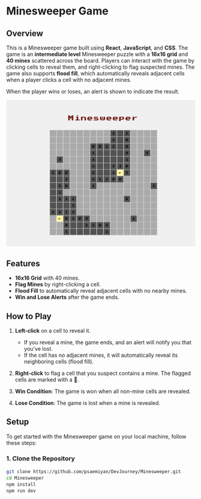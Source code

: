 # Minesweeper Game

## Overview

This is a Minesweeper game built using **React**, **JavaScript**, and **CSS**. The game is an **intermediate level** Minesweeper puzzle with a **16x16 grid** and **40 mines** scattered across the board. Players can interact with the game by clicking cells to reveal them, and right-clicking to flag suspected mines. The game also supports **flood fill**, which automatically reveals adjacent cells when a player clicks a cell with no adjacent mines.

When the player wins or loses, an alert is shown to indicate the result.

![Minesweeper Game](./public/minesweeper.jpeg)


## Features

- **16x16 Grid** with 40 mines.
- **Flag Mines** by right-clicking a cell.
- **Flood Fill** to automatically reveal adjacent cells with no nearby mines.
- **Win and Lose Alerts** after the game ends.

## How to Play

1. **Left-click** on a cell to reveal it.
   - If you reveal a mine, the game ends, and an alert will notify you that you've lost.
   - If the cell has no adjacent mines, it will automatically reveal its neighboring cells (flood fill).
   
2. **Right-click** to flag a cell that you suspect contains a mine. The flagged cells are marked with a 🚩.
   
3. **Win Condition**: The game is won when all non-mine cells are revealed.
   
4. **Lose Condition**: The game is lost when a mine is revealed.

## Setup

To get started with the Minesweeper game on your local machine, follow these steps:

### 1. Clone the Repository
```bash
git clone https://github.com/psaemiyan/DevJourney/Minesweeper.git
cd Minesweeper
npm install
npm run dev
